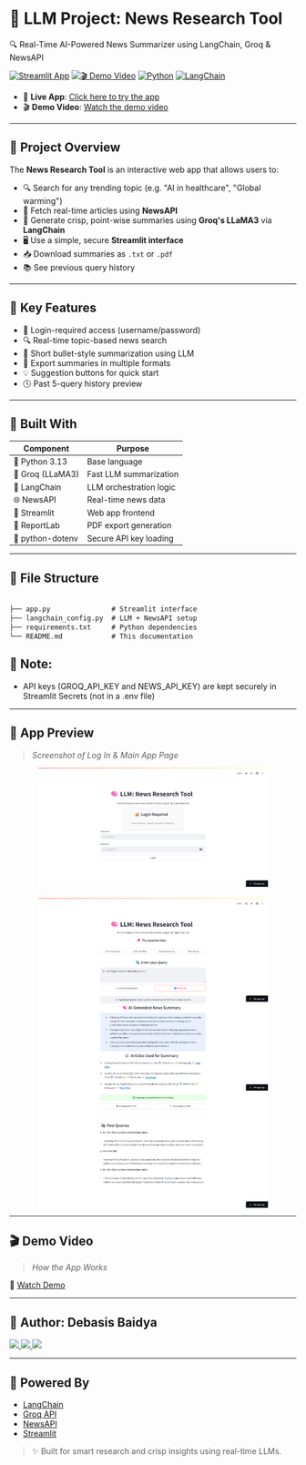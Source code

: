 # 🧠 LLM Project: News Research Tool  
🔍 Real-Time AI-Powered News Summarizer using LangChain, Groq & NewsAPI

[![Streamlit App](https://img.shields.io/badge/🚀%20Live%20App-Open%20in%20Browser-brightgreen?style=for-the-badge)](https://llm-news-research-tool-debasisbaidya.streamlit.app/)
[![🎬 Demo Video](https://img.shields.io/badge/🎬%20Demo-Watch%20Now-red?style=for-the-badge)](https://your-demo-video-link.com)
[![Python](https://img.shields.io/badge/Python-3.13-blue?style=for-the-badge)](https://www.python.org/downloads/release/python-3130a1/)
[![LangChain](https://img.shields.io/badge/LangChain%20+%20Groq-News%20API-orange?style=for-the-badge)](https://www.langchain.com/)

</div>

- 🔗 **Live App**: [Click here to try the app](https://llm-news-research-tool-debasisbaidya.streamlit.app/)
- 🎬 **Demo Video**: [Watch the demo video](https://your-demo-video-link.com)

---

## 📌 Project Overview

The **News Research Tool** is an interactive web app that allows users to:

- 🔍 Search for any trending topic (e.g. "AI in healthcare", "Global warming")
- 📡 Fetch real-time articles using **NewsAPI**
- 🧠 Generate crisp, point-wise summaries using **Groq's LLaMA3** via **LangChain**
- 🖥️ Use a simple, secure **Streamlit interface**
- 📥 Download summaries as `.txt` or `.pdf`
- 📚 See previous query history

---

## 🚀 Key Features

- 🔐 Login-required access (username/password)
- 🔍 Real-time topic-based news search
- 🧠 Short bullet-style summarization using LLM
- 📁 Export summaries in multiple formats
- 💡 Suggestion buttons for quick start
- 🕓 Past 5-query history preview

---

## 🧰 Built With

| Component       | Purpose                           |
|------------------|-----------------------------------|
| 🐍 Python 3.13    | Base language                     |
| 🧠 Groq (LLaMA3)  | Fast LLM summarization            |
| 🦜 LangChain      | LLM orchestration logic           |
| 🌐 NewsAPI        | Real-time news data               |
| 🌿 Streamlit      | Web app frontend                  |
| 🧾 ReportLab      | PDF export generation             |
| 🔐 python-dotenv  | Secure API key loading            |

---

## 📁 File Structure

```

├── app.py               # Streamlit interface
├── langchain_config.py  # LLM + NewsAPI setup
├── requirements.txt     # Python dependencies
└── README.md            # This documentation

```

## 📒 Note:
- API keys (GROQ_API_KEY and NEWS_API_KEY) are kept securely in Streamlit Secrets (not in a .env file)


---

## 📸 App Preview

> _Screenshot of Log In & Main App Page_

<div style="display: flex; flex-direction: column; align-items: center; gap: 20px;">

  <!-- Screenshot 1: smaller and centered -->
  <img src="Screenshot 1.png" alt="Screenshot 1" style="width: 80%;"/>

  <!-- Screenshot 2: larger and also centered -->
  <img src="Screenshot 2.png" alt="Screenshot 2" style="width: 80%;" />

</div>

---

## 🎬 Demo Video

> _How the App Works_

🎥 [Watch Demo](https://your-demo-link.com)

---

## 👤 Author: Debasis Baidya

<a href="https://www.linkedin.com/in/debasisbaidya" target="_blank">
    <img src="https://img.shields.io/badge/LinkedIn-Connect-blue?logo=linkedin&logoColor=white&style=flat" />
  </a>
  <a href="mailto:speak2debasis@gmail.com">
    <img src="https://img.shields.io/badge/Gmail-Mail_Me-red?logo=gmail&logoColor=white&style=flat" />
  </a>
  <a href="https://api.whatsapp.com/send?phone=918013316086&text=Hi%20Debasis!">
    <img src="https://img.shields.io/badge/WhatsApp-Chat-green?logo=whatsapp&logoColor=white&style=flat" />
  </a>
  
---

## 🧠 Powered By

- [LangChain](https://www.langchain.com/)  
- [Groq API](https://console.groq.com/)  
- [NewsAPI](https://newsapi.org/)  
- [Streamlit](https://streamlit.io/)

> ✨ Built for smart research and crisp insights using real-time LLMs.

```
